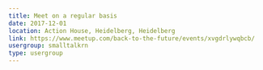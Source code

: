 ```yaml
---
title: Meet on a regular basis
date: 2017-12-01
location: Action House, Heidelberg, Heidelberg
link: https://www.meetup.com/back-to-the-future/events/xvgdrlywqbcb/
usergroup: smalltalkrn
type: usergroup
---
```

